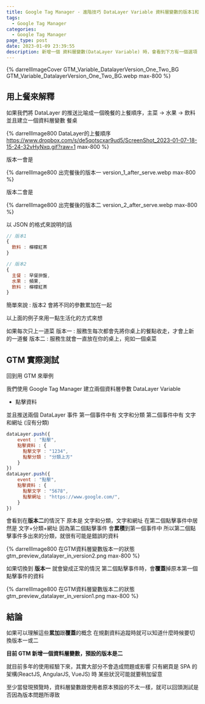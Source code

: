 ```yaml
---
title: Google Tag Manager - 進階技巧 DataLayer Variable 資料層變數的版本1和2
tags:
  - Google Tag Manager
categories:
  - Google Tag Manager
page_type: post
date: 2023-01-09 23:39:55
description: 新增一個 資料層變數(DataLayer Variable) 時，會看到下方有一個選項「資料層版本」，預設都是版本2，其實版本2和版本1有蠻大的差異，如果能了解這兩個選項的不同，就能避免在一些特殊情況下可能會搜集到錯誤資料的可能
---
```


{% darrellImageCover GTM_Variable_DatalayerVersion_One_Two_BG GTM_Variable_DatalayerVersion_One_Two_BG.webp max-800 %}

## 用上餐來解釋

如果我們將 DataLayer 的推送比喻成一個晚餐的上餐順序，主菜 -> 水果 -> 飲料
並且建立一個資料層變數 餐桌

{% darrellImage800 DataLayer的上餐順序 https://www.dropbox.com/s/de5qotscxar9ud5/ScreenShot_2023-01-07-18-15-24-32vHyNxq.gif?raw=1 max-800 %}

版本一會是

{% darrellImage800 出完餐後的版本一 version_1_after_serve.webp max-800 %}

版本二會是

{% darrellImage800 出完餐後的版本二 version_2_after_serve.webp max-800 %}

以 JSON 的格式來說明的話

```JavaScript
// 版本1
{
  飲料 : 檸檬紅茶
}
```

```JavaScript
// 版本2
{
  主餐 : 早餐拚盤,
  水果 : 頻果,
  飲料 : 檸檬紅茶
}
```

簡單來說 : 版本2 會將不同的參數累加在一起

以上面的例子來用一點生活化的方式來想

如果每次只上一道菜
版本一 : 服務生每次都會先將你桌上的餐點收走，才會上新的一道餐
版本二 : 服務生就會一直放在你的桌上，宛如一個桌菜

## GTM 實際測試

回到用 GTM 來舉例

我們使用 Google Tag Manager 建立兩個資料層參數 DataLayer Variable
- 點擊資料

並且推送兩個 DataLayer 事件
第一個事件中有 文字和分類
第二個事件中有 文字和網址 (沒有分類)

```JavaScript
dataLayer.push({
    event : "點擊",
    點擊資料 : {
      點擊文字 : "1234",
      點擊分類 : "分類上方"
    }
})
dataLayer.push({
    event : "點擊",
    點擊資料 : {
      點擊文字 : "5678",
      點擊網址 : "https://www.google.com/",
    }
})
```

會看到在**版本二**的情況下
原本是 文字和分類，文字和網址
在第二個點擊事件中居然是 文字+分類+網址
因為第二個點擊事件 會**累積**到第一個事件中
所以第二個點擊事件多出來的分類，就很有可能是錯誤的資料

{% darrellImage800 在GTM資料層變數版本一的狀態 gtm_preview_datalayer_in_version2.png max-800 %}

如果切換到 **版本一**
就會變成正常的情況
第二個點擊事件時，會**覆蓋**掉原本第一個點擊事件的資料

{% darrellImage800 在GTM資料層變數版本二的狀態 gtm_preview_datalayer_in_version1.png max-800 %}

## 結論

如果可以理解這些**累加**跟**覆蓋**的概念
在規劃資料追蹤時就可以知道什麼時候要切換版本一或二

**目前 GTM 新增一個資料層變數，預設的版本是二**

就目前多年的使用經驗下來，其實大部分不會造成問題或影響
只有網頁是 SPA 的架構(ReactJS, AngularJS, VueJS) 時
某些狀況可能就要稍加留意

至少當發現預覽時，資料層變數跟使用者原本預設的不太一樣，就可以回頭測試是否因為版本問題所導致

